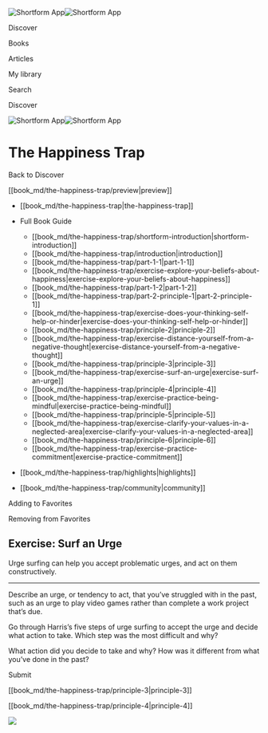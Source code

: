 ![Shortform App](/img/logo.36a2399e.svg)![Shortform App](/img/logo-dark.70c1b072.svg)

Discover

Books

Articles

My library

Search

Discover

![Shortform App](/img/logo.36a2399e.svg)![Shortform App](/img/logo-dark.70c1b072.svg)

# The Happiness Trap

Back to Discover

[[book_md/the-happiness-trap/preview|preview]]

  * [[book_md/the-happiness-trap|the-happiness-trap]]
  * Full Book Guide

    * [[book_md/the-happiness-trap/shortform-introduction|shortform-introduction]]
    * [[book_md/the-happiness-trap/introduction|introduction]]
    * [[book_md/the-happiness-trap/part-1-1|part-1-1]]
    * [[book_md/the-happiness-trap/exercise-explore-your-beliefs-about-happiness|exercise-explore-your-beliefs-about-happiness]]
    * [[book_md/the-happiness-trap/part-1-2|part-1-2]]
    * [[book_md/the-happiness-trap/part-2-principle-1|part-2-principle-1]]
    * [[book_md/the-happiness-trap/exercise-does-your-thinking-self-help-or-hinder|exercise-does-your-thinking-self-help-or-hinder]]
    * [[book_md/the-happiness-trap/principle-2|principle-2]]
    * [[book_md/the-happiness-trap/exercise-distance-yourself-from-a-negative-thought|exercise-distance-yourself-from-a-negative-thought]]
    * [[book_md/the-happiness-trap/principle-3|principle-3]]
    * [[book_md/the-happiness-trap/exercise-surf-an-urge|exercise-surf-an-urge]]
    * [[book_md/the-happiness-trap/principle-4|principle-4]]
    * [[book_md/the-happiness-trap/exercise-practice-being-mindful|exercise-practice-being-mindful]]
    * [[book_md/the-happiness-trap/principle-5|principle-5]]
    * [[book_md/the-happiness-trap/exercise-clarify-your-values-in-a-neglected-area|exercise-clarify-your-values-in-a-neglected-area]]
    * [[book_md/the-happiness-trap/principle-6|principle-6]]
    * [[book_md/the-happiness-trap/exercise-practice-commitment|exercise-practice-commitment]]
  * [[book_md/the-happiness-trap/highlights|highlights]]
  * [[book_md/the-happiness-trap/community|community]]



Adding to Favorites 

Removing from Favorites 

## Exercise: Surf an Urge

Urge surfing can help you accept problematic urges, and act on them constructively.

* * *

Describe an urge, or tendency to act, that you’ve struggled with in the past, such as an urge to play video games rather than complete a work project that’s due.

Go through Harris’s five steps of urge surfing to accept the urge and decide what action to take. Which step was the most difficult and why?

What action did you decide to take and why? How was it different from what you’ve done in the past?

Submit 

[[book_md/the-happiness-trap/principle-3|principle-3]]

[[book_md/the-happiness-trap/principle-4|principle-4]]

![](https://bat.bing.com/action/0?ti=56018282&Ver=2&mid=ca29bbed-40ad-41a8-a445-6fd6079b18eb&sid=1711133063fa11eebdec89a8b8ae3bbc&vid=171147a063fa11eea7440fcfeb230d96&vids=0&msclkid=N&pi=0&lg=en-US&sw=800&sh=600&sc=24&nwd=1&tl=Shortform%20%7C%20Book&p=https%3A%2F%2Fwww.shortform.com%2Fapp%2Fbook%2Fthe-happiness-trap%2Fexercise-surf-an-urge&r=&lt=450&evt=pageLoad&sv=1&rn=596006)
